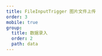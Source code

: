 ```yaml
---
title: FileInputTrigger 图片文件上传
order: 3
mobile: true
group:
  title: 数据录入
  order: 2
  path: data
---
```


<code src="../demo/FileInputTrigger.tsx"></code>
<API src="../src/FileInputTrigger.tsx"></API>
